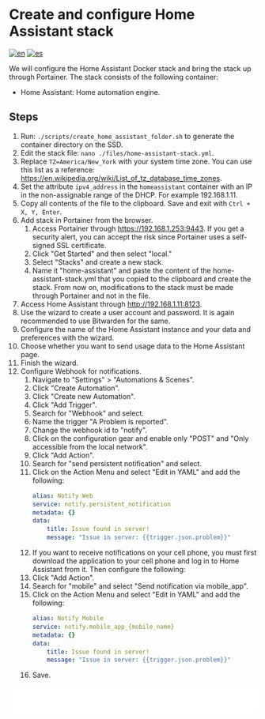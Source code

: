 # Create and configure Home Assistant stack

[![en](https://img.shields.io/badge/lang-en-blue.svg)](Create%20and%20configure%20home%20assistant%20stack.md)
[![es](https://img.shields.io/badge/lang-es-blue.svg)](Create%20and%20configure%20home%20assistant%20stack.es.md)

We will configure the Home Assistant Docker stack and bring the stack up through Portainer. The stack consists of the following container:

- Home Assistant: Home automation engine.

## Steps

1. Run: `./scripts/create_home_assistant_folder.sh` to generate the container directory on the SSD.
2. Edit the stack file: `nano ./files/home-assistant-stack.yml`.
3. Replace `TZ=America/New_York` with your system time zone. You can use this list as a reference: https://en.wikipedia.org/wiki/List_of_tz_database_time_zones.
4. Set the attribute `ipv4_address` in the `homeassistant` container with an IP in the non-assignable range of the DHCP. For example 192.168.1.11.
5. Copy all contents of the file to the clipboard. Save and exit with `Ctrl + X, Y, Enter`.
6. Add stack in Portainer from the browser.
    1. Access Portainer through https://192.168.1.253:9443. If you get a security alert, you can accept the risk since Portainer uses a self-signed SSL certificate.
    2. Click "Get Started" and then select "local."
    3. Select "Stacks" and create a new stack.
    4. Name it "home-assistant" and paste the content of the home-assistant-stack.yml that you copied to the clipboard and create the stack. From now on, modifications to the stack must be made through Portainer and not in the file.
7. Access Home Assistant through http://192.168.1.11:8123.
8. Use the wizard to create a user account and password. It is again recommended to use Bitwarden for the same.
9. Configure the name of the Home Assistant instance and your data and preferences with the wizard.
10. Choose whether you want to send usage data to the Home Assistant page.
11. Finish the wizard.
12. Configure Webhook for notifications.
    1. Navigate to "Settings" > "Automations & Scenes".
    2. Click "Create Automation".
    3. Click "Create new Automation".
    4. Click "Add Trigger".
    5. Search for "Webhook" and select.
    6. Name the trigger "A Problem is reported".
    7. Change the webhook id to "notify".
    8. Click on the configuration gear and enable only "POST" and "Only accessible from the local network".
    9. Click "Add Action".
    10. Search for "send persistent notification" and select.
    11. Click on the Action Menu and select "Edit in YAML" and add the following:
        ```yaml
        alias: Notify Web
        service: notify.persistent_notification
        metadata: {}
        data:
            title: Issue found in server!
            message: "Issue in server: {{trigger.json.problem}}"
        ```
    12. If you want to receive notifications on your cell phone, you must first download the application to your cell phone and log in to Home Assistant from it. Then configure the following:
    13. Click "Add Action".
    14. Search for "mobile" and select "Send notification via mobile_app".
    15. Click on the Action Menu and select "Edit in YAML" and add the following:
        ```yaml
        alias: Notify Mobile
        service: notify.mobile_app_{mobile_name}
        metadata: {}
        data:
            title: Issue found in server!
            message: "Issue in server: {{trigger.json.problem}}"
        ```
    16. Save.

[<img width="33.3%" src="buttons/prev-Create and configure nextcloud stack.svg" alt="Create and configure Nextcloud stack">](Create%20and%20configure%20nextcloud%20stack.md)[<img width="33.3%" src="buttons/jump-Index.svg" alt="Index">](README.md)[<img width="33.3%" src="buttons/next-Create and configure private external traffic stack optional.svg" alt="Create and configure private external traffic stack (Optional)">](Create%20and%20configure%20private%20external%20traffic%20stack%20optional.md)
